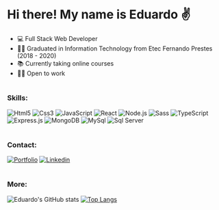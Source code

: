 # Hi there! My name is Eduardo ✌️
- 💻 Full Stack Web Developer
- 👨‍🎓 Graduated in Information Technology from Etec Fernando Prestes (2018 - 2020)
- 📚 Currently taking online courses
- 👨‍💻 Open to work

#

### Skills: 
<div> <img alt="Html5" src="https://img.shields.io/badge/HTML5-E34F26?style=for-the-badge&logo=html5&logoColor=white"/> <img alt="Css3" src="https://img.shields.io/badge/CSS3-1572B6?style=for-the-badge&logo=css3&logoColor=white"/> <img alt="JavaScript" src="https://img.shields.io/badge/JavaScript-F7DF1E?style=for-the-badge&logo=javascript&logoColor=black"/> <img alt="React" src="https://img.shields.io/badge/React-20232A?style=for-the-badge&logo=react&logoColor=61DAFB"/> <img alt="Node.js" src="https://img.shields.io/badge/Node.js-43853D?style=for-the-badge&logo=node.js&logoColor=white"/> <img alt="Sass" src="https://img.shields.io/badge/Sass-CC6699?style=for-the-badge&logo=sass&logoColor=white"/> <img alt="TypeScript" src="https://img.shields.io/badge/TypeScript-007ACC?style=for-the-badge&logo=typescript&logoColor=white"/> <img alt="Express.js" src="https://img.shields.io/badge/Express.js-404D59?style=for-the-badge"/> <img alt="MongoDB" src="https://img.shields.io/badge/MongoDB-4EA94B?style=for-the-badge&logo=mongodb&logoColor=white"/> <img alt="MySql" src="https://img.shields.io/badge/MySQL-00000F?style=for-the-badge&logo=mysql&logoColor=white"/> <img alt="Sql Server" src="https://img.shields.io/badge/Microsoft_SQL_Server-CC2927?style=for-the-badge&logo=microsoft-sql-server&logoColor=white"/> <img alt="" src="https://img.shields.io/badge/Java-ED8B00?style=for-the-badge&logo=java&logoColor=white"/> <img alt="" src="https://img.shields.io/badge/C%23-239120?style=for-the-badge&logo=c-sharp&logoColor=white"/>  
  <div>

#

### Contact:
[![Portfolio](https://img.shields.io/badge/Netlify-00C7B7?style=for-the-badge&logo=netlify&logoColor=white)](https://eduardosabino.netlify.app/) [![Linkedin](https://img.shields.io/badge/LinkedIn-0077B5?style=for-the-badge&logo=linkedin&logoColor=white)](httpshttps://www.linkedin.com/in/eduardo-sabino/)

#
### More:
![Eduardo's GitHub stats](https://github-readme-stats.vercel.app/api?username=eduardo-sabino&show_icons=true&theme=radical) [![Top Langs](https://github-readme-stats.vercel.app/api/top-langs/?username=eduardo-sabino&layout=compact&theme=radical)](https://github.com/eduardo-sabino/github-readme-stats)



